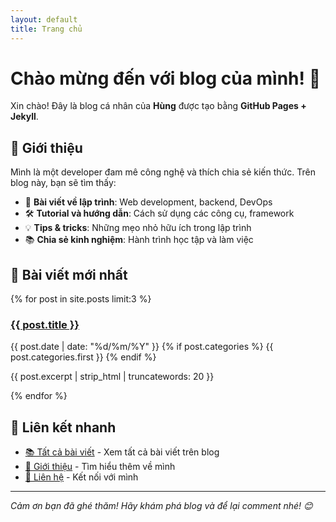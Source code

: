 ```yaml
---
layout: default
title: Trang chủ
---
```


# Chào mừng đến với blog của mình! 👋

Xin chào! Đây là blog cá nhân của **Hùng** được tạo bằng **GitHub Pages + Jekyll**.

## 🚀 Giới thiệu

Mình là một developer đam mê công nghệ và thích chia sẻ kiến thức. Trên blog này, bạn sẽ tìm thấy:

- 📝 **Bài viết về lập trình**: Web development, backend, DevOps
- 🛠️ **Tutorial và hướng dẫn**: Cách sử dụng các công cụ, framework
- 💡 **Tips & tricks**: Những mẹo nhỏ hữu ích trong lập trình
- 📚 **Chia sẻ kinh nghiệm**: Hành trình học tập và làm việc

## 📖 Bài viết mới nhất

<div class="recent-posts">
    {% for post in site.posts limit:3 %}
    <article class="recent-post">
        <h3><a href="{{ post.url | relative_url }}">{{ post.title }}</a></h3>
        <div class="post-meta">
            <time>{{ post.date | date: "%d/%m/%Y" }}</time>
            {% if post.categories %}
                <span class="category">{{ post.categories.first }}</span>
            {% endif %}
        </div>
        <p>{{ post.excerpt | strip_html | truncatewords: 20 }}</p>
    </article>
    {% endfor %}
</div>

## 🔗 Liên kết nhanh

- [📚 Tất cả bài viết](/blog/) - Xem tất cả bài viết trên blog
- [👤 Giới thiệu](/about/) - Tìm hiểu thêm về mình
- [📧 Liên hệ](/contact/) - Kết nối với mình

---

*Cảm ơn bạn đã ghé thăm! Hãy khám phá blog và để lại comment nhé! 😊*
